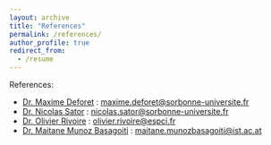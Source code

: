 ```yaml
---
layout: archive
title: "References"
permalink: /references/
author_profile: true
redirect_from:
  - /resume
---
```


References:
- <a href="http://maxdeforet.com/">Dr. Maxime Deforet</a> : maxime.deforet@sorbonne-universite.fr
- <a href="https://www.lptmc.jussieu.fr/users/sator">Dr. Nicolas Sator</a> : nicolas.sator@sorbonne-universite.fr
- <a href="http://statbio.net/">Dr. Olivier Rivoire</a> : olivier.rivoire@espci.fr
- <a href="https://maitane-muba.github.io/">Dr. Maitane Munoz Basagoiti</a> : maitane.munozbasagoiti@ist.ac.at

